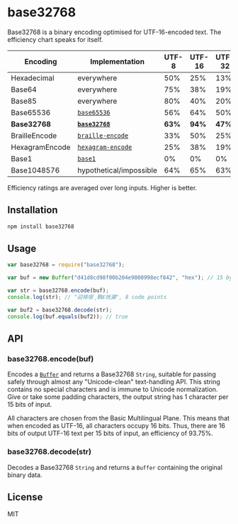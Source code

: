 # base32768

Base32768 is a binary encoding optimised for UTF-16-encoded text. The efficiency chart speaks for itself.

| Encoding | Implementation | UTF-8 | UTF-16 | UTF-32 |
| -------- | -------------- | ----- | ------ | ------ |
| Hexadecimal | everywhere | 50% | 25% | 13% |
| Base64 | everywhere | 75% | 38% | 19% |
| Base85 | everywhere | 80% | 40% | 20% |
| Base65536 | [`base65536`](https://github.com/ferno/base65536) | 56% | 64% | 50% |
| **Base32768** | **[`base32768`](https://github.com/ferno/base32768)** | **63%** | **94%** | **47%** |
| BrailleEncode | [`braille-encode`](https://github.com/ferno/braille-encode) | 33% | 50% | 25% |
| HexagramEncode | [`hexagram-encode`](https://github.com/ferno/hexagram-encode) | 25% | 38% | 19% |
| Base1 | [`base1`](https://github.com/ferno/base1) | 0% | 0% | 0% |
| Base1048576 | hypothetical/impossible | 64% | 65% | 63% |

Efficiency ratings are averaged over long inputs. Higher is better.

## Installation

```bash
npm install base32768
```

## Usage

```js
var base32768 = require("base32768");

var buf = new Buffer("d41d8cd98f00b204e9800998ecf842", "hex"); // 15 bytes

var str = base32768.encode(buf); 
console.log(str); // "迎裶垠⢀䳬Ɇ垙鸂", 8 code points

var buf2 = base32768.decode(str);
console.log(buf.equals(buf2)); // true
```

## API

### base32768.encode(buf)

Encodes a [`Buffer`](https://nodejs.org/api/buffer.html#buffer_new_buffer_str_encoding) and returns a Base32768 `String`, suitable for passing safely through almost any "Unicode-clean" text-handling API. This string contains no special characters and is immune to Unicode normalization. Give or take some padding characters, the output string has 1 character per 15 bits of input.

All characters are chosen from the Basic Multilingual Plane. This means that when encoded as UTF-16, all characters occupy 16 bits. Thus, there are 16 bits of output UTF-16 text per 15 bits of input, an efficiency of 93.75%.

### base32768.decode(str)

Decodes a Base32768 `String` and returns a `Buffer` containing the original binary data.

## License

MIT
